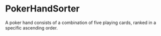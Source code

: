 # PokerHandSorter
A poker hand consists of a combination of five playing cards, ranked in a specific ascending order.
